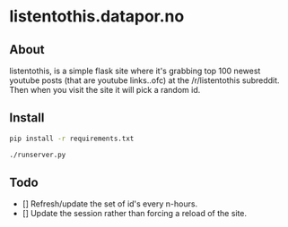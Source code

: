# listentothis.datapor.no

## About
listentothis, is a simple flask site where it's grabbing top 100 newest youtube posts (that are youtube links..ofc) at the /r/listentothis subreddit.
Then when you visit the site it will pick a random id.

## Install
```bash
pip install -r requirements.txt

./runserver.py
```

## Todo
- [] Refresh/update the set of id's every n-hours.
- [] Update the session rather than forcing a reload of the site.
